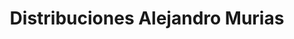 ---
title: "Distribuciones Alejandro Murias"
url: /a-veiga-vegadeo/distribuciones-alejandro-murias/
shop: Getränke
---
